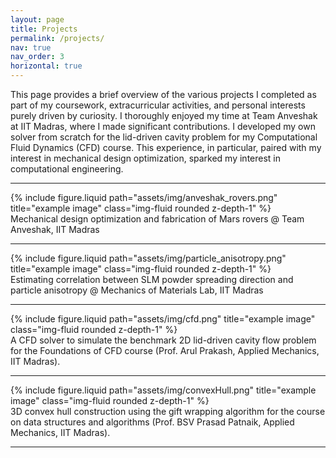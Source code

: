 ```yaml
---
layout: page
title: Projects
permalink: /projects/
nav: true
nav_order: 3
horizontal: true
---
```


This page provides a brief overview of the various projects I completed as part of my coursework, extracurricular activities, and personal interests purely driven by curiosity. I thoroughly enjoyed my time at Team Anveshak at IIT Madras, where I made significant contributions. I developed my own solver from scratch for the lid-driven cavity problem for my Computational Fluid Dynamics (CFD) course. This experience, in particular, paired with my interest in mechanical design optimization, sparked my interest in computational engineering.

---

<div class="row">
    <div class="col-sm mt-3 mt-md-0">
        {% include figure.liquid path="assets/img/anveshak_rovers.png" title="example image" class="img-fluid rounded z-depth-1" %}
    </div>
</div>
<div class="caption">
     Mechanical design optimization and fabrication of Mars rovers @ Team Anveshak, IIT Madras
</div>

---

<div class="row">
    <div class="col-sm mt-3 mt-md-0">
        {% include figure.liquid path="assets/img/particle_anisotropy.png" title="example image" class="img-fluid rounded z-depth-1" %}
    </div>
</div>
<div class="caption">
    Estimating correlation between SLM powder spreading direction and particle anisotropy @ Mechanics of Materials Lab, IIT Madras
</div>

---

<div class="row">
    <div class="col-sm mt-3 mt-md-0">
        {% include figure.liquid path="assets/img/cfd.png" title="example image" class="img-fluid rounded z-depth-1" %}
    </div>
</div>
<div class="caption">
   A CFD solver to simulate the benchmark 2D lid-driven cavity flow problem for the Foundations of CFD course (Prof. Arul Prakash, Applied Mechanics, IIT Madras).
</div>

---

<div class="row">
    <div class="col-sm mt-3 mt-md-0">
        {% include figure.liquid path="assets/img/convexHull.png" title="example image" class="img-fluid rounded z-depth-1" %}
    </div>
</div>
<div class="caption">
    3D convex hull construction using the gift wrapping algorithm for the course on data structures and algorithms (Prof. BSV Prasad Patnaik, Applied Mechanics, IIT Madras).
</div>

---
